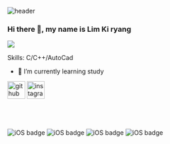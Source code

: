 ![header](https://capsule-render.vercel.app/api?type=waving&color=gradient&height=250&section=header&text=HELLO&fontSize=70&fontAlignY=50&animation=twinkling)

<!--
**LKR1234/LKR1234** is a ✨ _special_ ✨ repository because its `README.md` (this file) appears on your GitHub profile.

Here are some ideas to get you started:

- 🔭 I’m currently working on ...
- 🌱 I’m currently learning ...
- 👯 I’m looking to collaborate on ...
- 🤔 I’m looking for help with ...
- 💬 Ask me about ...
- 📫 How to reach me: ...
- 😄 Pronouns: ...
- ⚡ Fun fact: ...
-->





### Hi there 👋, my name is Lim Ki ryang
![](https://arturssmirnovs.github.io/github-profile-readme-generator/images/banner.png)



Skills: C/C++/AutoCad

- 🌱 I’m currently learning study 


[<img src='https://cdn.jsdelivr.net/npm/simple-icons@3.0.1/icons/github.svg' alt='github' height='40'>](https://github.com/LKR1234) 
 [<img src='https://cdn.jsdelivr.net/npm/simple-icons@3.0.1/icons/instagram.svg' alt='instagram' height='40'>](https://www.instagram.com/lkrying/)  


<br><br><br>![iOS badge](https://img.shields.io/badge/-AutoCAD-green)   ![iOS badge](https://img.shields.io/badge/-Teaching1-yellowgreen)  ![iOS badge](https://img.shields.io/badge/-C%20%20%20-orange)   ![iOS badge](https://img.shields.io/badge/-C%2B%2B%20%20-red)
    
